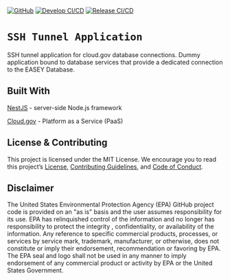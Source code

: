 [![GitHub](https://img.shields.io/github/license/US-EPA-CAMD/ssh-tunnel-app)](https://github.com/US-EPA-CAMD/ssh-tunnel-app/blob/develop/LICENSE.md)
[![Develop CI/CD](https://github.com/US-EPA-CAMD/ssh-tunnel-app/workflows/Develop%20Branch%20Workflow/badge.svg)](https://github.com/US-EPA-CAMD/ssh-tunnel-app/actions)
[![Release CI/CD](https://github.com/US-EPA-CAMD/ssh-tunnel-app/workflows/Release%20Branch%20Workflow/badge.svg)](https://github.com/US-EPA-CAMD/ssh-tunnel-app/actions)
<br>

# `SSH Tunnel Application`
SSH tunnel application for cloud.gov database connections. Dummy application bound to database services that provide a dedicated connection to the EASEY Database.

## Built With
[NestJS](https://nestjs.com/) - server-side Node.js framework

[Cloud.gov](https://cloud.gov/) - Platform as a Service (PaaS)

## License & Contributing

This project is licensed under the MIT License. We encourage you to read this project’s [License](LICENSE), [Contributing Guidelines](CONTRIBUTING.md), and [Code of Conduct](CODE_OF_CONDUCT.md).

## Disclaimer
The United States Environmental Protection Agency (EPA) GitHub project code is provided on an "as is" basis and the user assumes responsibility for its use. EPA has relinquished control of the information and no longer has responsibility to protect the integrity , confidentiality, or availability of the information. Any reference to specific commercial products, processes, or services by service mark, trademark, manufacturer, or otherwise, does not constitute or imply their endorsement, recommendation or favoring by EPA. The EPA seal and logo shall not be used in any manner to imply endorsement of any commercial product or activity by EPA or the United States Government.
